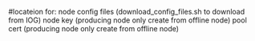#locateion for:
node config files (download_config_files.sh to download from IOG)
node key (producing node only create from offline node)
pool cert (producing node only create from offline node)
